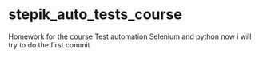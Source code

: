 # stepik_auto_tests_course
Homework for the course Test automation Selenium and python
now i will try to do the first commit
